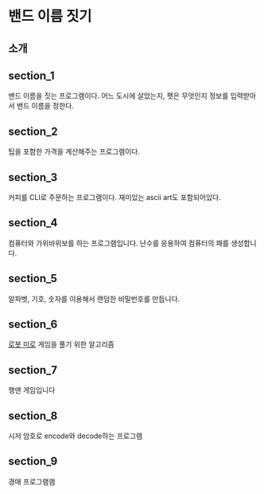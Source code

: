 # 밴드 이름 짓기

## 소개

## section_1

밴드 이름을 짓는 프로그램이다.
어느 도시에 살았는지, 펫은 무엇인지 정보를 입력받아서 밴드 이름을 정한다.

## section_2

팁을 포함한 가격을 계산해주는 프로그램이다.

## section_3

커피를 CLI로 주문하는 프로그램이다. 재미있는 ascii art도 포함되어있다.

## section_4

컴퓨터와 가위바위보를 하는 프로그램입니다. 난수를 응용하여 컴퓨터의 패를 생성합니다.

## section_5

알파벳, 기호, 숫자를 이용해서 랜덤한 비밀번호를 만듭니다.

## section_6

[로봇 미로][1] 게임을 풀기 위한 알고리즘

## section_7

행맨 게임입니다

## section_8

시저 암호로 encode와 decode하는 프로그램

## section_9

경매 프로그램램

[1]: https://reeborg.ca/reeborg.html?lang=en&mode=python&menu=worlds%2Fmenus%2Freeborg_intro_en.json&name=Maze&url=worlds%2Ftutorial_en%2Fmaze1.json